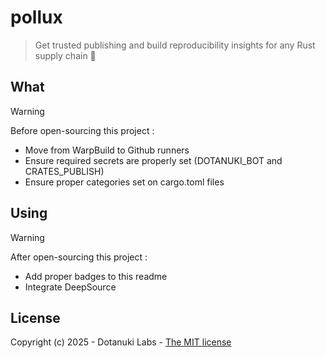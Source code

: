 # pollux

> Get trusted publishing and build reproducibility insights for any Rust supply chain 🦀

## What

> [!WARNING]
>
> Before open-sourcing this project :
>
> - Move from WarpBuild to Github runners
> - Ensure required secrets are properly set (DOTANUKI_BOT and CRATES_PUBLISH)
> - Ensure proper categories set on cargo.toml files

## Using

> [!WARNING]
>
> After open-sourcing this project :
>
> - Add proper badges to this readme
> - Integrate DeepSource

## License

Copyright (c) 2025 - Dotanuki Labs - [The MIT license](https://choosealicense.com/licenses/mit)
